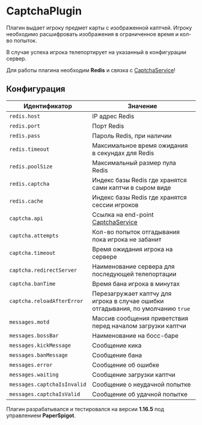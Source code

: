 CaptchaPlugin
=
Плагин выдает игроку предмет карты с изображенной каптчей. Игроку необходимо расшифровать изображения в ограниченное время и кол-во попыток.

В случае успеха игрока телепортирует на указанный в конфигурации сервер.

Для работы плагина необходим **Redis** и связка с [CaptchaService](https://github.com/UCRAFTS/CaptchaService)!

## Конфигурация
Идентификатор | Значение
---|---
`redis.host` | IP адрес Redis
`redis.port` | Порт Redis
`redis.pass` | Пароль Redis, при наличии
`redis.timeout` | Максимальное время ожидания в секундах для Redis
`redis.poolSize` | Максимальный размер пула Redis
`redis.captcha` | Индекс базы Redis где хранятся сами каптчи в сыром виде
`redis.cache` | Индекс базы Redis где хранятся сессии игроков
`captcha.api` | Ссылка на end-point [CaptchaService](https://github.com/UCRAFTS/CaptchaService)
`captcha.attempts` | Кол-во попыток отгадывания пока игрока не забанит
`captcha.timeout` | Время ожидания игрока на сервере
`captcha.redirectServer` | Наименование сервера для последующей телепортации
`captcha.banTime` | Время бана игрока в минутах
`captcha.reloadAfterError` | Перезагружает каптчу для игрока в случае ошибки отгадывания, по умолчанию `true`
`messages.motd` | Массив сообщения приветствия перед началом загрузки каптчи
`messages.bossBar` | Наименование на босс-баре
`messages.kickMessage` | Сообщение кика
`messages.banMessage` | Сообщение бана
`messages.error` | Сообщение об ошибке
`messages.waiting` | Сообщение загрузки каптчи
`messages.captchaIsInvalid` | Сообщение о неудачной попытке
`messages.captchaIsValid` | Сообщение об удачной попытке

Плагин разрабатывался и тестировался на версии **1.16.5** под управлением **PaperSpigot**.